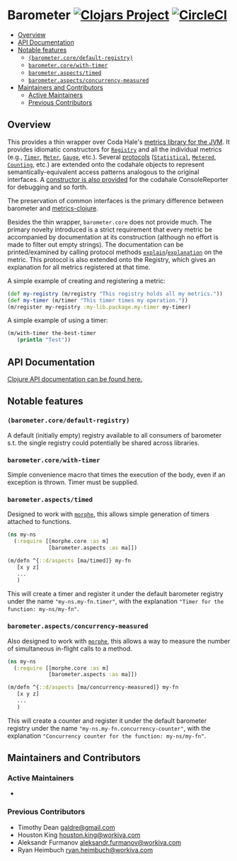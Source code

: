 # Barometer [![Clojars Project](https://img.shields.io/clojars/v/com.workiva/barometer.svg)](https://clojars.org/com.workiva/barometer) [![CircleCI](https://circleci.com/gh/Workiva/barometer/tree/master.svg?style=svg)](https://circleci.com/gh/Workiva/barometer/tree/master)

<!-- toc -->

- [Overview](#overview)
- [API Documentation](#api-documentation)
- [Notable features](#notable-features)
  * [`(barometer.core/default-registry)`](#barometercoredefault-registry)
  * [`barometer.core/with-timer`](#barometercorewith-timer)
  * [`barometer.aspects/timed`](#barometeraspectstimed)
  * [`barometer.aspects/concurrency-measured`](#barometeraspectsconcurrency-measured)
- [Maintainers and Contributors](#maintainers-and-contributors)
  * [Active Maintainers](#active-maintainers)
  * [Previous Contributors](#previous-contributors)

<!-- tocstop -->

## Overview

This provides a thin wrapper over Coda Hale's [metrics library for the JVM](https://metrics.dropwizard.io). It provides idiomatic constructors for [`Registry`](src/barometer/core.clj#L49) and all the individual metrics (e.g., [`Timer`](src/barometer/core.clj#L108), [`Meter`](src/barometer/core.clj#L85), [`Gauge`](src/barometer/core.clj#L127), etc.). Several [protocols](src/barometer/protocols.clj) ([`Statistical`](src/barometer/core.clj#L173), [`Metered`](src/barometer/core.clj#L193), [`Counting`](src/barometer/core.clj#L248), etc.) are extended onto the codahale objects to represent semantically-equivalent access patterns analogous to the original interfaces. A [constructor is also provided](src/barometer/core.clj#L348) for the codahale ConsoleReporter for debugging and so forth.

The preservation of common interfaces is the primary difference between barometer and [metrics-clojure](https://github.com/metrics-clojure/metrics-clojure).

Besides the thin wrapper, `barometer.core` does not provide much. The primary novelty introduced is a strict requirement that every metric be accompanied by documentation at its construction (although no effort is made to filter out empty strings). The documentation can be printed/examined by calling protocol methods [`explain`](src/barometer/protocols.clj#L23)/[`explanation`](src/barometer/protocols.clj#L22) on the metric. This protocol is also extended onto the Registry, which gives an explanation for all metrics registered at that time.

A simple example of creating and registering a metric:

```clojure
(def my-registry (m/registry "This registry holds all my metrics."))
(def my-timer (m/timer "This timer times my operation."))
(m/register my-registry :my-lib.package.my-timer my-timer)
```

A simple example of using a timer:

```clojure
(m/with-timer the-best-timer
   (println "Test"))
```

## API Documentation

[Clojure API documentation can be found here.](/documentation/clojure/index.html)

## Notable features

### `(barometer.core/default-registry)`

A default (initially empty) registry available to all consumers of barometer s.t. the single registry could potentially be shared across libraries.

### `barometer.core/with-timer`

Simple convenience macro that times the execution of the body, even if an exception is thrown. Timer must be supplied.

### `barometer.aspects/timed`

Designed to work with [`morphe`](https://github.com/Workiva/morphe), this allows simple generation of timers attached to functions.

```clojure
(ns my-ns
  (:require [[morphe.core :as m]
             [barometer.aspects :as ma]])

(m/defn ^{::d/aspects [ma/timed]} my-fn
   [x y z]
   ...
   )
```

This will create a timer and register it under the default barometer registry under the name `"my-ns.my-fn.timer"`, with the explanation `"Timer for the function: my-ns/my-fn"`.

### `barometer.aspects/concurrency-measured`

Also designed to work with [`morphe`](https://github.com/Workiva/morphe), this allows a way to measure the number of simultaneous in-flight calls to a method.

```clojure
(ns my-ns
  (:require [[morphe.core :as m]
             [barometer.aspects :as ma]])

(m/defn ^{::d/aspects [ma/concurrency-measured]} my-fn
   [x y z]
   ...
   )

```

This will create a counter and register it under the default barometer registry under the name `"my-ns.my-fn.concurrency-counter"`, with the explanation `"Concurrency counter for the function: my-ns/my-fn"`.

## Maintainers and Contributors

### Active Maintainers

-

### Previous Contributors

- Timothy Dean <galdre@gmail.com>
- Houston King <houston.king@workiva.com>
- Aleksandr Furmanov <aleksandr.furmanov@workiva.com>
- Ryan Heimbuch <ryan.heimbuch@workiva.com>
